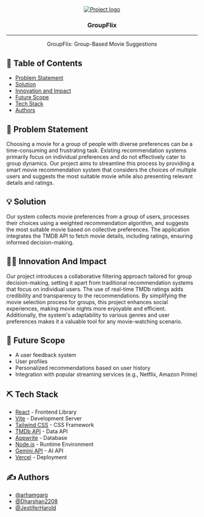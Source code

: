 <p align="center">
  <a href="" rel="noopener">
 <img src="https://i.imgur.com/AZ2iWek.png" alt="Project logo"></a>
</p>
<h3 align="center">GroupFlix</h3>

---

<p align="center"> GroupFlix: Group-Based Movie Suggestions
    <br> 
</p>

## 📝 Table of Contents

- [Problem Statement](#problem_statement)
- [Solution](#solution)
- [Innovation and Impact](#iai)
- [Future Scope](#future_scope)
- [Tech Stack](#tech_stack)
- [Authors](#authors)

## 🧐 Problem Statement <a name = "problem_statement"></a>

Choosing a movie for a group of people with diverse preferences can be
a time-consuming and frustrating task. Existing recommendation systems primarily focus on
individual preferences and do not effectively cater to group dynamics. Our project aims to
streamline this process by providing a smart movie recommendation system that considers
the choices of multiple users and suggests the most suitable movie while also presenting
relevant details and ratings.

## 💡 Solution <a name = "solution"></a>

Our system collects movie preferences from a group of users, processes
their choices using a weighted recommendation algorithm, and suggests the most suitable
movie based on collective preferences. The application integrates the TMDB API to fetch movie
details, including ratings, ensuring informed decision-making.

## 👨‍💻 Innovation And Impact <a name = "iai"></a>

Our project introduces a collaborative filtering approach tailored for
group decision-making, setting it apart from traditional recommendation systems that focus
on individual users. The use of real-time TMDb ratings adds credibility and
transparency to the recommendations. By simplifying the movie selection process for
groups, this project enhances social experiences, making movie nights more enjoyable and
efficient. Additionally, the system's adaptability to various genres and user preferences
makes it a valuable tool for any movie-watching scenario.

## 🚀 Future Scope <a name = "future_scope"></a>

- A user feedback system
- User profiles
- Personalized recommendations based on user history
- Integration with popular streaming services (e.g., Netflix, Amazon Prime)

## ⛏️ Tech Stack <a name = "tech_stack"></a>

- [React](https://reactjs.org/) - Frontend Library
- [Vite](https://vite.dev/) - Development Server
- [Tailwind CSS](https://tailwindcss.com/) - CSS Framework
- [TMDb API](https://developer.themoviedb.org/docs/getting-started) - Data API
- [Appwrite](https://www.appwrite.io/) - Database
- [Node.js](https://nodejs.org/) - Runtime Environment
- [Gemini API](https://ai.google.dev/gemini-api/docs) - AI API
- [Vercel](https://vercel.com/) - Deployment

## ✍️ Authors <a name = "authors"></a>

- [@arhamgarg](https://github.com/arhamgarg)
- [@Dharshan2208](https://github.com/Dharshan2208)
- [@JestiferHarold](https://github.com/JestiferHarold)
